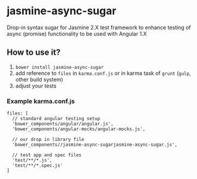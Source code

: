 # jasmine-async-sugar

Drop-in syntax sugar for Jasmine 2.X test framework to enhance testing of async (promise) functionality to be used with Angular 1.X

## How to use it?

1. `bower install jasmine-async-sugar`
2. add reference to `files` in `karma.conf.js` or in karma task of `grunt` (`gulp`, other build system)
3. adjust your tests

### Example karma.conf.js 
```
files: [
  // standard angular testing setup
  'bower_components/angular/angular.js',
  'bower_components/angular-mocks/angular-mocks.js',

  // our drop in library file
  'bower_components//jasmine-async-sugarjasmine-async-sugar.js',

  // test app and spec files
  'test/**/*.js',
  'test/**/*.spec.js'
]
```


